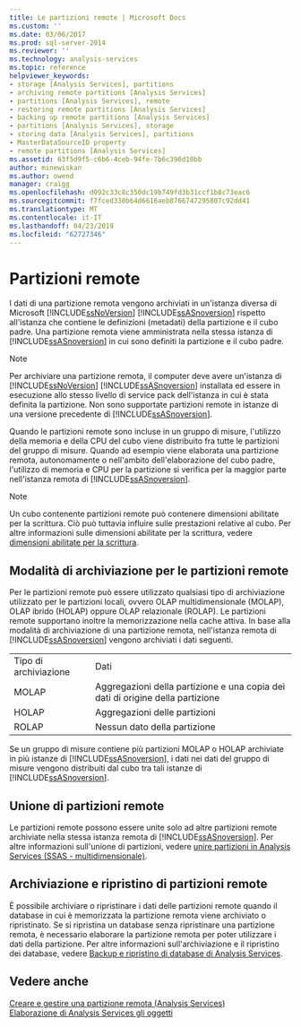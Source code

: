 ```yaml
---
title: Le partizioni remote | Microsoft Docs
ms.custom: ''
ms.date: 03/06/2017
ms.prod: sql-server-2014
ms.reviewer: ''
ms.technology: analysis-services
ms.topic: reference
helpviewer_keywords:
- storage [Analysis Services], partitions
- archiving remote partitions [Analysis Services]
- partitions [Analysis Services], remote
- restoring remote partitions [Analysis Services]
- backing up remote partitions [Analysis Services]
- partitions [Analysis Services], storage
- storing data [Analysis Services], partitions
- MasterDataSourceID property
- remote partitions [Analysis Services]
ms.assetid: 63f5d9f5-c6b6-4ceb-94fe-7b6c396d10bb
author: minewiskan
ms.author: owend
manager: craigg
ms.openlocfilehash: d092c33c8c350dc19b749fd3b31ccf1b8c73eac6
ms.sourcegitcommit: f7fced330b64d6616aeb8766747295807c92dd41
ms.translationtype: MT
ms.contentlocale: it-IT
ms.lasthandoff: 04/23/2019
ms.locfileid: "62727346"
---
```

# <a name="remote-partitions"></a>Partizioni remote
  I dati di una partizione remota vengono archiviati in un'istanza diversa di Microsoft [!INCLUDE[ssNoVersion](../../includes/ssnoversion-md.md)] [!INCLUDE[ssASnoversion](../../includes/ssasnoversion-md.md)] rispetto all'istanza che contiene le definizioni (metadati) della partizione e il cubo padre. Una partizione remota viene amministrata nella stessa istanza di [!INCLUDE[ssASnoversion](../../includes/ssasnoversion-md.md)] in cui sono definiti la partizione e il cubo padre.  
  
> [!NOTE]  
>  Per archiviare una partizione remota, il computer deve avere un'istanza di [!INCLUDE[ssNoVersion](../../includes/ssnoversion-md.md)] [!INCLUDE[ssASnoversion](../../includes/ssasnoversion-md.md)] installata ed essere in esecuzione allo stesso livello di service pack dell'istanza in cui è stata definita la partizione. Non sono supportate partizioni remote in istanze di una versione precedente di [!INCLUDE[ssASnoversion](../../includes/ssasnoversion-md.md)].  
  
 Quando le partizioni remote sono incluse in un gruppo di misure, l'utilizzo della memoria e della CPU del cubo viene distribuito fra tutte le partizioni del gruppo di misure. Quando ad esempio viene elaborata una partizione remota, autonomamente o nell'ambito dell'elaborazione del cubo padre, l'utilizzo di memoria e CPU per la partizione si verifica per la maggior parte nell'istanza remota di [!INCLUDE[ssASnoversion](../../includes/ssasnoversion-md.md)].  
  
> [!NOTE]  
>  Un cubo contenente partizioni remote può contenere dimensioni abilitate per la scrittura. Ciò può tuttavia influire sulle prestazioni relative al cubo. Per altre informazioni sulle dimensioni abilitate per la scrittura, vedere [dimensioni abilitate per la scrittura](../multidimensional-models-olap-logical-dimension-objects/write-enabled-dimensions.md).  
  
## <a name="storage-modes-for-remote-partitions"></a>Modalità di archiviazione per le partizioni remote  
 Per le partizioni remote può essere utilizzato qualsiasi tipo di archiviazione utilizzato per le partizioni locali, ovvero OLAP multidimensionale (MOLAP), OLAP ibrido (HOLAP) oppure OLAP relazionale (ROLAP). Le partizioni remote supportano inoltre la memorizzazione nella cache attiva. In base alla modalità di archiviazione di una partizione remota, nell'istanza remota di [!INCLUDE[ssASnoversion](../../includes/ssasnoversion-md.md)] vengono archiviati i dati seguenti.  
  
|||  
|-|-|  
|Tipo di archiviazione|Dati|  
|MOLAP|Aggregazioni della partizione e una copia dei dati di origine della partizione|  
|HOLAP|Aggregazioni delle partizioni|  
|ROLAP|Nessun dato della partizione|  
  
 Se un gruppo di misure contiene più partizioni MOLAP o HOLAP archiviate in più istanze di [!INCLUDE[ssASnoversion](../../includes/ssasnoversion-md.md)], i dati nei dati del gruppo di misure vengono distribuiti dal cubo tra tali istanze di [!INCLUDE[ssASnoversion](../../includes/ssasnoversion-md.md)].  
  
## <a name="merging-remote-partitions"></a>Unione di partizioni remote  
 Le partizioni remote possono essere unite solo ad altre partizioni remote archiviate nella stessa istanza remota di [!INCLUDE[ssASnoversion](../../includes/ssasnoversion-md.md)]. Per altre informazioni sull'unione di partizioni, vedere [unire partizioni in Analysis Services &#40;SSAS - multidimensionale&#41;](../multidimensional-models/merge-partitions-in-analysis-services-ssas-multidimensional.md).  
  
## <a name="archiving-and-restoring-remote-partitions"></a>Archiviazione e ripristino di partizioni remote  
 È possibile archiviare o ripristinare i dati delle partizioni remote quando il database in cui è memorizzata la partizione remota viene archiviato o ripristinato. Se si ripristina un database senza ripristinare una partizione remota, è necessario elaborare la partizione remota per poter utilizzare i dati della partizione. Per altre informazioni sull'archiviazione e il ripristino dei database, vedere [Backup e ripristino di database di Analysis Services](../multidimensional-models/backup-and-restore-of-analysis-services-databases.md).  
  
## <a name="see-also"></a>Vedere anche  
 [Creare e gestire una partizione remota &#40;Analysis Services&#41;](../multidimensional-models/create-and-manage-a-remote-partition-analysis-services.md)   
 [Elaborazione di Analysis Services gli oggetti](../multidimensional-models/processing-analysis-services-objects.md)  
  
  

